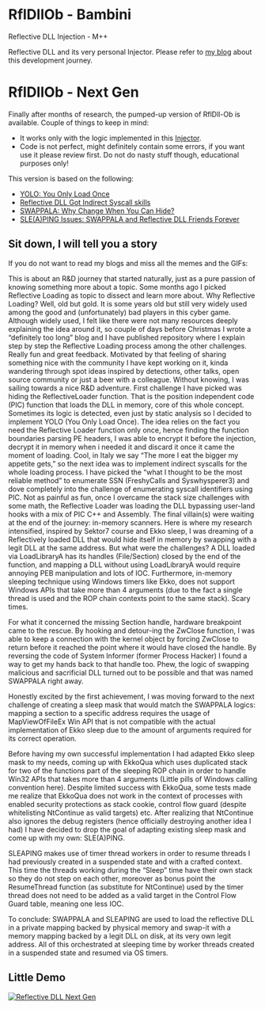 # RflDllOb - Bambini
Reflective DLL Injection - M++

Reflective DLL and its very personal Injector. 
Please refer to [my blog](https://oldboy21.github.io/posts/2023/12/all-i-want-for-christmas-is-reflective-dll-injection/) about this development journey. 


# RflDllOb - Next Gen

Finally after months of research, the pumped-up version of RflDll-Ob is available. Couple of things to keep in mind: 
* It works only with the logic implemented in this [Injector](https://github.com/oldboy21/RflDllOb/tree/main/ReflectiveDLLInjector-NG).  
* Code is not perfect, might definitely contain some errors, if you want use it please review first. Do not do nasty stuff though, educational purposes only! 

This version is based on the following: 

* [YOLO: You Only Load Once](https://oldboy21.github.io/posts/2024/01/yolo-you-only-load-once/)
* [Reflective DLL Got Indirect Syscall skills](https://oldboy21.github.io/posts/2024/02/reflective-dll-got-indirect-syscall-skills/) 
* [SWAPPALA: Why Change When You Can Hide?](https://oldboy21.github.io/posts/2024/05/swappala-why-change-when-you-can-hide/) 
* [SLE(A)PING Issues: SWAPPALA and Reflective DLL Friends Forever](https://oldboy21.github.io/posts/2024/06/sleaping-issues-swappala-and-reflective-dll-friends-forever/) 

## Sit down, I will tell you a story

If you do not want to read my blogs and miss all the memes and the GIFs: 

This is about an R&D journey that started naturally, just as a pure passion of knowing something more about a topic. Some months ago I picked Reflective Loading as topic to dissect and learn more about. Why Reflective Loading? Well, old but gold. It is some years old but still very widely used among the good and (unfortunately) bad players in this cyber game. Although widely used, I felt like there were not many resources deeply explaining the idea around it, so couple of days before Christmas I wrote a “definitely too long” blog and I have published repository where I explain step by step the Reflective Loading process among the other challenges. Really fun and great feedback. Motivated by that feeling of sharing something nice with the community I have kept working on it, kinda wandering through spot ideas inspired by detections, other talks, open source community or just a beer with a colleague. Without knowing, I was sailing towards a nice R&D adventure. First challenge I have picked was hiding the ReflectiveLoader function. That is the position independent code (PIC) function that loads the DLL in memory, core of this whole concept. Sometimes its logic is detected, even just by static analysis so I decided to implement YOLO (You Only Load Once). The idea relies on the fact you need the Reflective Loader function only once, hence finding the function boundaries parsing PE headers, I was able to encrypt it before the injection, decrypt it in memory when i needed it and discard it once it came the moment of loading. Cool, in Italy we say “The more I eat the bigger my appetite gets,” so the next idea was to implement indirect syscalls for the whole loading process. I have picked the “what I thought to be the most reliable method” to enumerate SSN (FreshyCalls and Syswhysperer3) and dove completely into the challenge of enumerating syscall identifiers using PIC. Not as painful as fun, once I overcame the stack size challenges with some math, the Reflective Loader was loading the DLL bypassing user-land hooks with a mix of PIC C++ and Assembly. The final villain(s) were waiting at the end of the journey: in-memory scanners. Here is where my research intensified, inspired by Sektor7 course and Ekko sleep, I was dreaming of a Reflectively loaded DLL that would hide itself in memory by swapping with a legit DLL at the same address. But what were the challenges? A DLL loaded via LoadLibraryA has its handles (File/Section) closed by the end of the function, and mapping a DLL without using LoadLibraryA would require annoying PEB manipulation and lots of IOC. Furthermore, in-memory sleeping technique using Windows timers like Ekko, does not support Windows APIs that take more than 4 arguments (due to the fact a single thread is used and the ROP chain contexts point to the same stack). Scary times.

For what it concerned the missing Section handle, hardware breakpoint came to the rescue. By hooking and detour-ing the ZwClose function, I was able to keep a connection with the kernel object by forcing ZwClose to return before it reached the point where it would have closed the handle. By reversing the code of System Informer (former Process Hacker) I found a way to get my hands back to that handle too. Phew, the logic of swapping malicious and sacrificial DLL turned out to be possible and that was named SWAPPALA right away.

Honestly excited by the first achievement, I was moving forward to the next challenge of creating a sleep mask that would match the SWAPPALA logics: mapping a section to a specific address requires the usage of MapViewOfFileEx Win API that is not compatible with the actual implementation of Ekko sleep due to the amount of arguments required for its correct operation.

Before having my own successful implementation I had adapted Ekko sleep mask to my needs, coming up with EkkoQua which uses duplicated stack for two of the functions part of the sleeping ROP chain in order to handle Win32 APIs that takes more than 4 arguments (Little pills of Windows calling convention here). Despite limited success with EkkoQua, some tests made me realize that EkkoQua does not work in the context of processes with enabled security protections as stack cookie, control flow guard (despite whitelisting NtContinue as valid targets) etc. After realizing that NtContinue also ignores the debug registers (hence officially destroying another idea I had) I have decided to drop the goal of adapting existing sleep mask and come up with my own: SLE(A)PING.

SLEAPING makes use of timer thread workers in order to resume threads I had previously created in a suspended state and with a crafted context. This time the threads working during the “Sleep” time have their own stack so they do not step on each other, moreover as bonus point the ResumeThread function (as substitute for NtContinue) used by the timer thread does not need to be added as a valid target in the Control Flow Guard table, meaning one less IOC.

To conclude: SWAPPALA and SLEAPING are used to load the reflective DLL in a private mapping backed by physical memory and swap-it with a memory mapping backed by a legit DLL on disk, at its very own legit address. All of this orchestrated at sleeping time by worker threads created in a suspended state and resumed via OS timers.

## Little Demo

[![Reflective DLL Next Gen](https://raw.githubusercontent.com/username/repository/branch/path/to/thumbnail.jpg)](https://vimeo.com/955537475?share=copy)